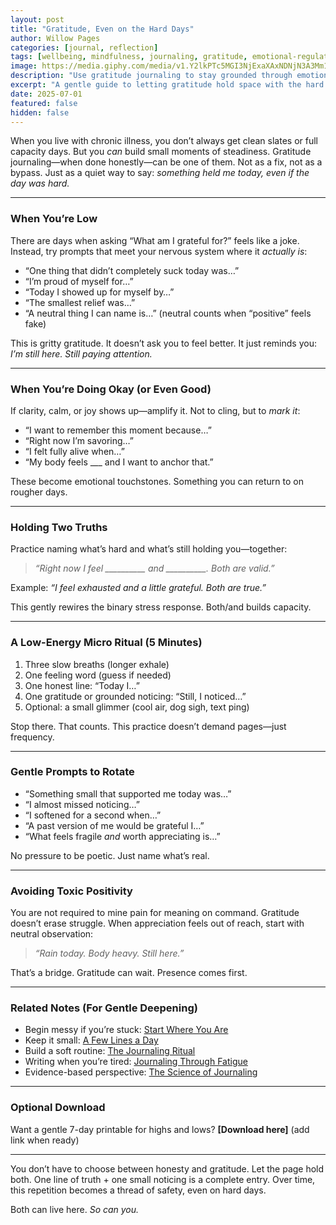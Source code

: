 ```yaml
---
layout: post
title: "Gratitude, Even on the Hard Days"
author: Willow Pages
categories: [journal, reflection]
tags: [wellbeing, mindfulness, journaling, gratitude, emotional-regulation]
image: https://media.giphy.com/media/v1.Y2lkPTc5MGI3NjExaXAxNDNjN3A3Mm1rbmd2emZobDEydHJhZmY1aThhcTNub281OHl0MyZlcD12MV9naWZzX3NlYXJjaCZjdD1n/09dtD1tY2tNAviMmM3/giphy.gif
description: "Use gratitude journaling to stay grounded through emotional highs and lows—without bypassing what you actually feel."
excerpt: "A gentle guide to letting gratitude hold space with the hard stuff—so you stay honest, regulated, and present."
date: 2025-07-01
featured: false
hidden: false
---
```


When you live with chronic illness, you don’t always get clean slates or full capacity days. But you *can* build small moments of steadiness. Gratitude journaling—when done honestly—can be one of them. Not as a fix, not as a bypass. Just as a quiet way to say: *something held me today, even if the day was hard.*

---

### When You’re Low

There are days when asking “What am I grateful for?” feels like a joke. Instead, try prompts that meet your nervous system where it *actually is*:

- “One thing that didn’t completely suck today was…”  
- “I’m proud of myself for…”  
- “Today I showed up for myself by…”  
- “The smallest relief was…”  
- “A neutral thing I can name is…” (neutral counts when “positive” feels fake)

This is gritty gratitude. It doesn’t ask you to feel better. It just reminds you: *I’m still here. Still paying attention.*

---

### When You’re Doing Okay (or Even Good)

If clarity, calm, or joy shows up—amplify it. Not to cling, but to *mark it*:

- “I want to remember this moment because…”  
- “Right now I’m savoring…”  
- “I felt fully alive when…”  
- “My body feels ___ and I want to anchor that.”

These become emotional touchstones. Something you can return to on rougher days.

---

### Holding Two Truths

Practice naming what’s hard and what’s still holding you—together:

> *“Right now I feel __________ and __________. Both are valid.”*

Example: *“I feel exhausted and a little grateful. Both are true.”*

This gently rewires the binary stress response. Both/and builds capacity.

---

### A Low-Energy Micro Ritual (5 Minutes)

1. Three slow breaths (longer exhale)  
2. One feeling word (guess if needed)  
3. One honest line: “Today I…”  
4. One gratitude or grounded noticing: “Still, I noticed…”  
5. Optional: a small glimmer (cool air, dog sigh, text ping)

Stop there. That counts. This practice doesn’t demand pages—just frequency.

---

### Gentle Prompts to Rotate

- “Something small that supported me today was…”  
- “I almost missed noticing…”  
- “I softened for a second when…”  
- “A past version of me would be grateful I…”  
- “What feels fragile *and* worth appreciating is…”

No pressure to be poetic. Just name what’s real.

---

### Avoiding Toxic Positivity

You are not required to mine pain for meaning on command. Gratitude doesn’t erase struggle. When appreciation feels out of reach, start with neutral observation:

> *“Rain today. Body heavy. Still here.”*

That’s a bridge. Gratitude can wait. Presence comes first.

---

### Related Notes (For Gentle Deepening)

- Begin messy if you’re stuck: [Start Where You Are](/start-where-you-are/)  
- Keep it small: [A Few Lines a Day](/a-few-lines-a-day/)  
- Build a soft routine: [The Journaling Ritual](/journaling-ritual/)  
- Writing when you’re tired: [Journaling Through Fatigue](/journaling-through-fatigue/)  
- Evidence-based perspective: [The Science of Journaling](/journaling-science-benefits/)

---

### Optional Download

Want a gentle 7-day printable for highs and lows? **[Download here]** (add link when ready)

---

You don’t have to choose between honesty and gratitude. Let the page hold both. One line of truth + one small noticing is a complete entry. Over time, this repetition becomes a thread of safety, even on hard days.

Both can live here. *So can you.*
